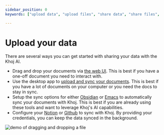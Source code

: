 ```yaml
---
sidebar_position: 0
keywords: ["upload data", "upload files", "share data", "share files", "pdf ai", "ai for pdf", "ai for documents", "ai for files", "local ai pdf", "local ai documents", "local ai files"]

---
```


# Upload your data

There are several ways you can get started with sharing your data with the Khoj AI.

- Drag and drop your documents via [the web UI](/clients/web/#upload-documents). This is best if you have a one-off document you need to interact with.
- Use the desktop app to [upload and sync your documents](/clients/desktop). This is best if you have a lot of documents on your computer or you need the docs to stay in sync.
- Setup the sync options for either [Obsidian](/clients/obsidian) or [Emacs](/clients/emacs) to automatically sync your documents with Khoj. This is best if you are already using these tools and want to leverage Khoj's AI capabilities.
- Configure your [Notion](/data-sources/notion_integration) or [Github](/data-sources/github_integration) to sync with Khoj. By providing your credentials, you can keep the data synced in the background.

![demo of dragging and dropping a file](https://assets.khoj.dev/drag_drop_file.gif)
